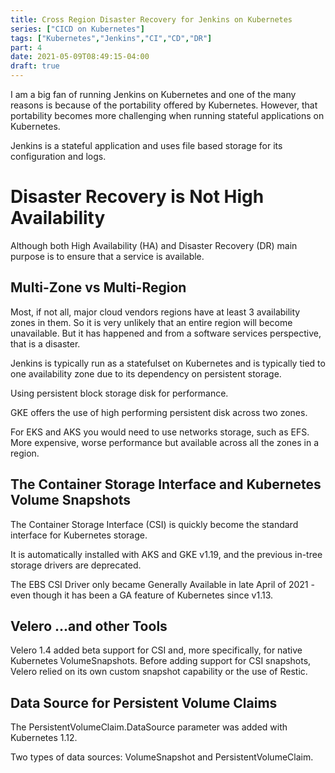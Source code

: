 ```yaml
---
title: Cross Region Disaster Recovery for Jenkins on Kubernetes
series: ["CICD on Kubernetes"]
tags: ["Kubernetes","Jenkins","CI","CD","DR"]
part: 4
date: 2021-05-09T08:49:15-04:00
draft: true
---
```

I am a big fan of running Jenkins on Kubernetes and one of the many reasons is because of the portability offered by Kubernetes. However, that portability becomes more challenging when running stateful applications on Kubernetes.

Jenkins is a stateful application and uses file based storage for its configuration and logs.

# Disaster Recovery is Not High Availability

Although both High Availability (HA) and Disaster Recovery (DR) main purpose is to ensure that a service is available. 

## Multi-Zone vs Multi-Region

Most, if not all, major cloud vendors regions have at least 3 availability zones in them. So it is very unlikely that an entire region will become unavailable. But it has happened and from a software services perspective, that is a disaster.

Jenkins is typically run as a statefulset on Kubernetes and is typically tied to one availability zone due to its dependency on persistent storage. 

Using persistent block storage disk for performance. 

GKE offers the use of high performing persistent disk across two zones.

For EKS and AKS you would need to use networks storage, such as EFS. More expensive, worse performance but available across all the zones in a region.

## The Container Storage Interface and Kubernetes Volume Snapshots

The Container Storage Interface (CSI) is quickly become the standard interface for Kubernetes storage. 

It is automatically installed with AKS and GKE v1.19, and the previous in-tree storage drivers are deprecated.

The EBS CSI Driver only became Generally Available in late April of 2021 - even though it has been a GA feature of Kubernetes since v1.13.

## Velero ...and other Tools

Velero 1.4 added beta support for CSI and, more specifically, for native Kubernetes VolumeSnapshots. Before adding support for CSI snapshots, Velero relied on its own custom snapshot capability or the use of Restic. 

## Data Source for Persistent Volume Claims

The PersistentVolumeClaim.DataSource parameter was added with Kubernetes 1.12. 

Two types of data sources: VolumeSnapshot and PersistentVolumeClaim.